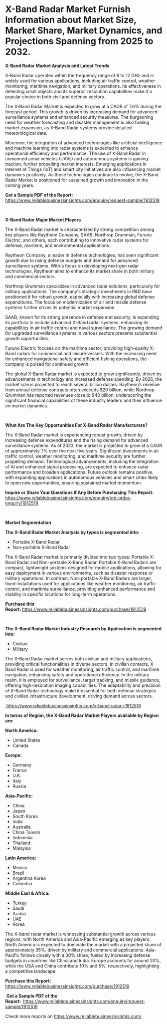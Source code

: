 <p><h1>X-Band Radar Market Furnish Information about Market Size, Market Share, Market Dynamics, and Projections Spanning from 2025 to 2032.</h1></p><p><strong>X-Band Radar Market Analysis and Latest Trends</strong></p>
<p><p>X-Band Radar operates within the frequency range of 8 to 12 GHz and is widely used for various applications, including air traffic control, weather monitoring, maritime navigation, and military operations. Its effectiveness in detecting small objects and its superior resolution capabilities make it a popular choice in both civil and defense sectors.</p><p>The X-Band Radar Market is expected to grow at a CAGR of 7.6% during the forecast period. This growth is driven by increasing demand for advanced surveillance systems and enhanced security measures. The burgeoning need for weather forecasting and disaster management is also fueling market expansion, as X-Band Radar systems provide detailed meteorological data.</p><p>Moreover, the integration of advanced technologies like artificial intelligence and machine learning into radar systems is expected to enhance operational efficiency and performance. The use of X-Band Radar in unmanned aerial vehicles (UAVs) and autonomous systems is gaining traction, further propelling market interests. Emerging applications in Internet of Things (IoT) and smart city initiatives are also influencing market dynamics positively. As these technologies continue to evolve, the X-Band Radar Market is positioned for sustained growth and innovation in the coming years.</p></p>
<p><strong>Get a Sample PDF of the Report:&nbsp;</strong> <a href="https://www.reliablebusinessinsights.com/enquiry/request-sample/1912519?utm_campaign=2326&utm_medium=2&utm_source=Github&utm_content=ia&utm_term=01032025&utm_id=x-band-radar">https://www.reliablebusinessinsights.com/enquiry/request-sample/1912519</a></p>
<p>&nbsp;</p>
<p><strong>X-Band Radar Major Market Players</strong></p>
<p><p>The X-Band Radar market is characterized by strong competition among key players like Raytheon Company, SAAB, Northrop Grumman, Furuno Electric, and others, each contributing to innovative radar systems for defense, maritime, and environmental applications. </p><p>Raytheon Company, a leader in defense technologies, has seen significant growth due to rising defense budgets and demand for advanced surveillance systems. With a focus on developing next-gen radar technologies, Raytheon aims to enhance its market share in both military and commercial sectors.</p><p>Northrop Grumman specializes in advanced radar solutions, particularly for military applications. The company's strategic investments in R&D have positioned it for robust growth, especially with increasing global defense expenditures. The focus on modernization of air and missile defense systems further drives its potential market expansion.</p><p>SAAB, known for its strong presence in defense and security, is expanding its portfolio to include advanced X-Band radar systems, enhancing its capabilities in air traffic control and naval surveillance. The growing demand for upgraded surveillance systems in various sectors presents substantial growth opportunities.</p><p>Furuno Electric focuses on the maritime sector, providing high-quality X-Band radars for commercial and leisure vessels. With the increasing need for enhanced navigational safety and efficient fishing operations, the company is poised for continued growth.</p><p>The global X-Band Radar market is expected to grow significantly, driven by advancements in technology and increased defense spending. By 2026, the market size is projected to reach several billion dollars. Raytheon’s revenue from annual defense contracts often exceeds $20 billion, while Northrop Grumman has reported revenues close to $40 billion, underscoring the significant financial capabilities of these industry leaders and their influence on market dynamics.</p></p>
<p>&nbsp;</p>
<p><strong>What Are The Key Opportunities For X-Band Radar Manufacturers?</strong></p>
<p><p>The X-Band Radar market is experiencing robust growth, driven by increasing defense expenditures and the rising demand for advanced surveillance systems. As of 2023, the market is projected to grow at a CAGR of approximately 7% over the next five years. Significant investments in air traffic control, weather monitoring, and maritime security are further propelling demand. Technological advancements, including the integration of AI and enhanced signal processing, are expected to enhance radar performance and broaden applications. Future outlook remains positive, with expanding applications in autonomous vehicles and smart cities likely to open new opportunities, ensuring sustained market momentum.</p></p>
<p><strong>Inquire or Share Your Questions If Any Before Purchasing This Report:</strong> <a href="https://www.reliablebusinessinsights.com/enquiry/pre-order-enquiry/1912519?utm_campaign=2326&utm_medium=2&utm_source=Github&utm_content=ia&utm_term=01032025&utm_id=x-band-radar">https://www.reliablebusinessinsights.com/enquiry/pre-order-enquiry/1912519</a></p>
<p>&nbsp;</p>
<p><strong>Market Segmentation</strong></p>
<p><strong>The X-Band Radar Market Analysis by types is segmented into:</strong></p>
<p><ul><li>Portable X-Band Radar</li><li>Non-portable X-Band Radar</li></ul></p>
<p><p>The X-Band Radar market is primarily divided into two types: Portable X-Band Radar and Non-portable X-Band Radar. Portable X-Band Radars are compact, lightweight systems designed for mobile applications, allowing for easy deployment in various environments, such as disaster response or military operations. In contrast, Non-portable X-Band Radars are larger, fixed installations used for applications like weather monitoring, air traffic control, and maritime surveillance, providing enhanced performance and stability in specific locations for long-term operations.</p></p>
<p><strong>Purchase this Report:&nbsp;</strong><a href="https://www.reliablebusinessinsights.com/purchase/1912519?utm_campaign=2326&utm_medium=2&utm_source=Github&utm_content=ia&utm_term=01032025&utm_id=x-band-radar">https://www.reliablebusinessinsights.com/purchase/1912519</a></p>
<p>&nbsp;</p>
<p><strong>The X-Band Radar Market Industry Research by Application is segmented into:</strong></p>
<p><ul><li>Civilian</li><li>Military</li></ul></p>
<p><p>The X-Band Radar market serves both civilian and military applications, providing critical functionalities in diverse sectors. In civilian contexts, X-Band Radar is used for weather monitoring, air traffic control, and maritime navigation, enhancing safety and operational efficiency. In the military realm, it is employed for surveillance, target tracking, and missile guidance, offering high-resolution imaging capabilities. The adaptability and precision of X-Band Radar technology make it essential for both defense strategies and civilian infrastructure development, driving demand across sectors.</p></p>
<p><a href="https://www.reliablebusinessinsights.com/x-band-radar-r1912519?utm_campaign=2326&utm_medium=2&utm_source=Github&utm_content=ia&utm_term=01032025&utm_id=x-band-radar">&nbsp;https://www.reliablebusinessinsights.com/x-band-radar-r1912519</a></p>
<p><strong>In terms of Region, the X-Band Radar Market Players available by Region are:</strong></p>
<p>
    <p> <strong> North America: </strong>
        <ul>
            <li>United States</li>
            <li>Canada</li>
        </ul>
        </p> 
    <p> <strong> Europe: </strong>
        <ul>
            <li>Germany</li>
            <li>France</li>
            <li>U.K.</li>
            <li>Italy</li>
            <li>Russia</li>
        </ul>
        </p> 
    <p> <strong> Asia-Pacific: </strong>
        <ul>
            <li>China</li>
            <li>Japan</li>
            <li>South Korea</li>
            <li>India</li>
            <li>Australia</li>
            <li>China Taiwan</li>
            <li>Indonesia</li>
            <li>Thailand</li>
            <li>Malaysia</li>
        </ul>
        </p> 
    <p> <strong> Latin America: </strong>
        <ul>
            <li>Mexico</li>
            <li>Brazil</li>
            <li>Argentina Korea</li>
            <li>Colombia</li>
        </ul>
        </p> 
    <p> <strong> Middle East & Africa: </strong>
        <ul>
            <li>Turkey</li>
            <li>Saudi</li>
            <li>Arabia</li>
            <li>UAE</li>
            <li>Korea</li>
        </ul>
    </p>
    </p>
<p><p>The X-band radar market is witnessing substantial growth across various regions, with North America and Asia-Pacific emerging as key players. North America is expected to dominate the market with a projected share of approximately 35%, driven by military and commercial applications. Asia-Pacific follows closely with a 30% share, fueled by increasing defense budgets in countries like China and India. Europe accounts for around 20%, while the USA and China contribute 10% and 5%, respectively, highlighting a competitive landscape.</p></p>
<p><strong>Purchase this Report: </strong><a href="https://www.reliablebusinessinsights.com/purchase/1912519?utm_campaign=2326&utm_medium=2&utm_source=Github&utm_content=ia&utm_term=01032025&utm_id=x-band-radar">https://www.reliablebusinessinsights.com/purchase/1912519</a></p>
<p>&nbsp;<strong>Get a Sample PDF of the Report:&nbsp;&nbsp;</strong><a href="https://www.reliablebusinessinsights.com/enquiry/request-sample/1912519?utm_campaign=2326&utm_medium=2&utm_source=Github&utm_content=ia&utm_term=01032025&utm_id=x-band-radar">https://www.reliablebusinessinsights.com/enquiry/request-sample/1912519</a></p>
<p><strong></strong></p>
<p>Check more reports on <a href="https://www.reliablebusinessinsights.com/?utm_campaign=2326&utm_medium=2&utm_source=Github&utm_content=ia&utm_term=01032025&utm_id=x-band-radar">https://www.reliablebusinessinsights.com/</a></p>
